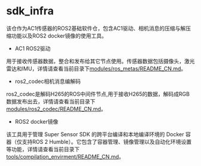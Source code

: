 # sdk_infra

该仓作为AC1传感器的ROS2基础软件仓，包含AC1驱动、相机消息的压缩与解压缩功能以及ROS2 docker镜像的使用工具。

- AC1 ROS2驱动

用于接收传感器数据，整合和发布给其它节点使用。传感器数据包括摄像头，激光雷达和IMU，详情请查看当前目录下[modules/ros_metas/README_CN.md](https://github.com/RoboSense-Robotics/robosense_ac_ros2_sdk_infra/blob/main/modules/ros_metas/README_CN.md)。



- ros2_codec相机消息编解码

ros2_codec是解码H265的ROS中间件节点,用于接收H265的数据，解码成RGB数据发布出去，详情请查看当前目录下[modules/ros2_codec/README_CN.md](https://github.com/RoboSense-Robotics/robosense_ac_ros2_sdk_infra/blob/main/modules/ros2_codec/README_CN.md)。



- ROS2 docker镜像

该工具用于管理 Super Sensor SDK 的跨平台编译和本地编译环境的 Docker 容器（仅支持ROS 2 Humble）。它包含了容器管理、镜像管理以及自动化环境设置等功能，详情请查看当前目录下[tools/compilation_envirment/README_CN.md](https://github.com/RoboSense-Robotics/robosense_ac_ros2_sdk_infra/blob/main/tools/compilation_envirment/README_CN.md)。

